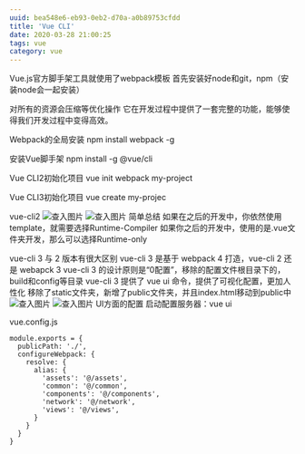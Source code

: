 ```yaml
---
uuid: bea548e6-eb93-0eb2-d70a-a0b89753cfdd
title: 'Vue CLI'
date: 2020-03-28 21:00:25
tags: vue
category: vue
---
```


Vue.js官方脚手架工具就使用了webpack模板
首先安装好node和git，npm（安装node会一起安装）

对所有的资源会压缩等优化操作
它在开发过程中提供了一套完整的功能，能够使得我们开发过程中变得高效。

Webpack的全局安装
  npm install webpack -g


安装Vue脚手架
  npm install -g @vue/cli

Vue CLI2初始化项目
  vue init webpack my-project

Vue CLI3初始化项目
  vue create my-projec

vue-cli2
![查入图片](/vue-cli.png)
![查入图片](/vue-cli-2.png)
简单总结
如果在之后的开发中，你依然使用template，就需要选择Runtime-Compiler
如果你之后的开发中，使用的是.vue文件夹开发，那么可以选择Runtime-only

vue-cli 3 与 2 版本有很大区别
vue-cli 3 是基于 webpack 4 打造，vue-cli 2 还是 webapck 3
vue-cli 3 的设计原则是“0配置”，移除的配置文件根目录下的，build和config等目录
vue-cli 3 提供了 vue ui 命令，提供了可视化配置，更加人性化
移除了static文件夹，新增了public文件夹，并且index.html移动到public中
![查入图片](/vue-cli-3.png)
![查入图片](/vue-cli-4.png)
UI方面的配置
启动配置服务器：vue ui

vue.config.js
```
module.exports = {
  publicPath: './',
  configureWebpack: {
    resolve: {
      alias: {
        'assets': '@/assets',
        'common': '@/common',
        'components': '@/components',
        'network': '@/network',
        'views': '@/views',
      }
    }
  }
}
```